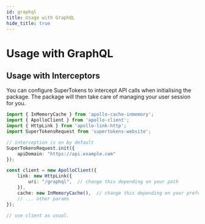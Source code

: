 ```yaml
---
id: graphql
title: Usage with GraphQL
hide_title: true
---
```


# Usage with GraphQL

## Usage with Interceptors
You can configure SuperTokens to intercept API calls when initialising the package. The package will then take care of managing your user session for you.

```ts
import { InMemoryCache } from 'apollo-cache-inmemory';
import { ApolloClient } from 'apollo-client';
import { HttpLink } from 'apollo-link-http';
import SuperTokensRequest from 'supertokens-website';

// interception is on by default
SuperTokensRequest.init({
    apiDomain: "https://api.example.com"
});

const client = new ApolloClient({
    link: new HttpLink({
        uri: "/graphql",  // change this depending on your path
    }),
    cache: new InMemoryCache(),  // change this depending on your preference
    // ... other params
});

// use client as usual.
```